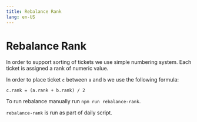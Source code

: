 ```yaml
---
title: Rebalance Rank
lang: en-US
---
```


# Rebalance Rank

In order to support sorting of tickets we use simple numbering system.
Each ticket is assigned a rank of numeric value.

In order to place ticket `c` between `a` and `b` we use the following formula:

```
c.rank = (a.rank + b.rank) / 2
```

To run rebalance manually run `npm run rebalance-rank`. 

`rebalance-rank` is run as part of daily script.